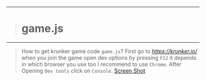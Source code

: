 __________________________________
># game.js
__________________________________
>How to get krunker game code `game.js`?
First go to *https://krunker.io/* when you join the game open dev options by pressing `F12` it depends in which browser you use too I recommend to use `Chrome`. After Opening `Dev tools` click on `Console`. 
[Screen Shot](https://github.com/ZaResX/KrunkerZares/releases/download/1.0.0/nimeton.png)
